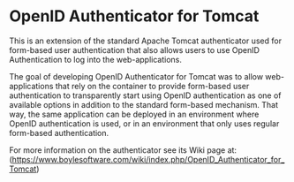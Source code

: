 OpenID Authenticator for Tomcat
==========

This is an extension of the standard Apache Tomcat authenticator used for
form-based user authentication that also allows users to use OpenID
Authentication to log into the web-applications.

The goal of developing OpenID Authenticator for Tomcat was to allow
web-applications that rely on the container to provide form-based user
authentication to transparently start using OpenID authentication as one of
available options in addition to the standard form-based mechanism. That way,
the same application can be deployed in an environment where OpenID
authentication is used, or in an environment that only uses regular form-based
authentication.

For more information on the authenticator see its Wiki page at:
(https://www.boylesoftware.com/wiki/index.php/OpenID_Authenticator_for_Tomcat)